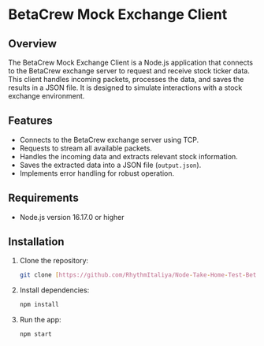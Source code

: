 # BetaCrew Mock Exchange Client

## Overview

The BetaCrew Mock Exchange Client is a Node.js application that connects to the BetaCrew exchange server to request and receive stock ticker data. This client handles incoming packets, processes the data, and saves the results in a JSON file. It is designed to simulate interactions with a stock exchange environment.

## Features

- Connects to the BetaCrew exchange server using TCP.
- Requests to stream all available packets.
- Handles the incoming data and extracts relevant stock information.
- Saves the extracted data into a JSON file (`output.json`).
- Implements error handling for robust operation.

## Requirements

- Node.js version 16.17.0 or higher

## Installation

1. Clone the repository:
   ```bash
   git clone [https://github.com/RhythmItaliya/Node-Take-Home-Test-BetaCrew.git]

2. Install dependencies:
   ```bash
   npm install

3. Run the app:
   ```bash
   npm start